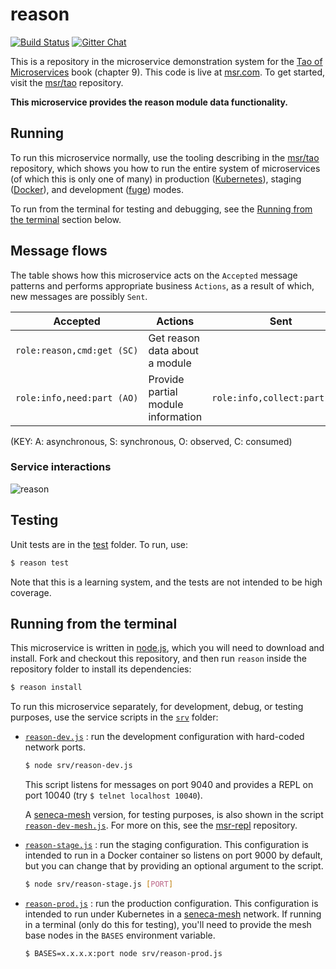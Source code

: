 # reason

[![Build Status](https://travis-ci.org/msr/reason.svg?branch=master)](https://travis-ci.org/msr/reason)
[![Gitter Chat](https://badges.gitter.im/Join%20Chat.svg)](https://gitter.im/msr/msr-org)

This is a repository in the microservice demonstration system for
the [Tao of Microservices](//bit.ly/rmtaomicro) book (chapter 9). This
code is live at [msr.com](http://msr.com). To get started,
visit the [msr/tao](//github.com/msr/tao) repository.

__This microservice provides the reason module data functionality.__


## Running

To run this microservice normally, use the tooling describing in
the [msr/tao](//github.com/msr/tao) repository, which shows you how to run
the entire system of microservices (of which this is only one of many) in
production ([Kubernetes](//kubernetes.io)), staging
([Docker](//docker.com)), and development
([fuge](//github.com/apparatus/fuge)) modes.

To run from the terminal for testing and debugging, see
the [Running from the terminal](#running-from-the-terminal) section
below.



## Message flows

The table shows how this microservice acts on the `Accepted` message
patterns and performs appropriate business `Actions`, as a result of
which, new messages are possibly `Sent`.

|Accepted |Actions |Sent
|--|--|--
|`role:reason,cmd:get (SC)` |Get reason data about a module|
|`role:info,need:part (AO)` |Provide partial module information|`role:info,collect:part (AO)`

(KEY: A: asynchronous, S: synchronous, O: observed, C: consumed)

### Service interactions

![reason](reason.png?raw=true "reason")


## Testing

Unit tests are in the [test](test) folder. To run, use:

```sh
$ reason test
```

Note that this is a learning system, and the tests are not intended to
be high coverage.


## Running from the terminal

This microservice is written in [node.js](//nodejs.org), which you
will need to download and install. Fork and checkout this repository,
and then run `reason` inside the repository folder to install its dependencies:

```sh
$ reason install
```

To run this microservice separately, for development, debug, or
testing purposes, use the service scripts in the [`srv`](srv) folder:

* [`reason-dev.js`](srv/reason-dev.js) : run the development configuration 
  with hard-coded network ports.

  ```sh
  $ node srv/reason-dev.js
  ```

  This script listens for messages on port 9040 and provides a REPL on
  port 10040 (try `$ telnet localhost 10040`).

  A [seneca-mesh](//github.com/senecajs/seneca-mesh) version, for
  testing purposes, is also shown in the
  script [`reason-dev-mesh.js`](srv/reason-dev-mesh.js). For more on
  this, see the [msr-repl](//github.com/msr/msr-repl)
  repository.

* [`reason-stage.js`](srv/reason-stage.js) : run the staging
  configuration. This configuration is intended to run in a Docker
  container so listens on port 9000 by default, but you can change
  that by providing an optional argument to the script.

  ```sh
  $ node srv/reason-stage.js [PORT]
  ```

* [`reason-prod.js`](srv/reason-prod.js) : run the production
  configuration. This configuration is intended to run under
  Kubernetes in a [seneca-mesh](//github.com/senecajs/seneca-mesh)
  network. If running in a terminal (only do this for testing), you'll
  need to provide the mesh base nodes in the `BASES` environment
  variable.

  ```sh
  $ BASES=x.x.x.x:port node srv/reason-prod.js
  ```

